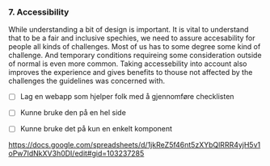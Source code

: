 ### 7. Accessibility
While understanding a bit of design is important. It is vital to understand that to be a fair and inclusive spechies, we need to assure accesability for people all kinds of challenges. Most of us has to some degree some kind of challenge. And temporary conditions requireing some consideration outside of normal is even more common. Taking accessebility into account also improves the experience and gives benefits to thouse not affected by the challenges the guidelines was concerned with.

-[ ] Lag en webapp som hjelper folk med å gjennomføre checklisten

-[ ] Kunne bruke den på en hel side

-[ ] Kunne bruke det på kun en enkelt komponent

https://docs.google.com/spreadsheets/d/1jkReZ5f46nt5zXYbQlRRR4yjH5v1oPw7IdNkXV3h0DI/edit#gid=103237285